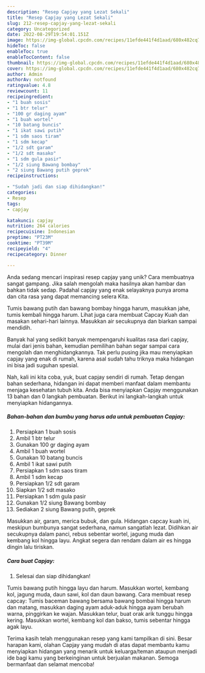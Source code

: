 ```yaml
---
description: "Resep Capjay yang Lezat Sekali"
title: "Resep Capjay yang Lezat Sekali"
slug: 212-resep-capjay-yang-lezat-sekali
category: Uncategorized
date: 2022-08-29T19:54:01.151Z
image: https://img-global.cpcdn.com/recipes/11efde441f4d1aad/680x482cq70/capjay-foto-resep-utama.jpg
hideToc: false
enableToc: true
enableTocContent: false
thumbnail: https://img-global.cpcdn.com/recipes/11efde441f4d1aad/680x482cq70/capjay-foto-resep-utama.jpg
cover: https://img-global.cpcdn.com/recipes/11efde441f4d1aad/680x482cq70/capjay-foto-resep-utama.jpg
author: Admin
authorAv: notfound
ratingvalue: 4.8
reviewcount: 11
recipeingredient:
- "1 buah sosis"
- "1 btr telur"
- "100 gr daging ayam"
- "1 buah wortel"
- "10 batang buncis"
- "1 ikat sawi putih"
- "1 sdm saos tiram"
- "1 sdm kecap"
- "1/2 sdt garam"
- "1/2 sdt masako"
- "1 sdm gula pasir"
- "1/2 siung Bawang bombay"
- "2 siung Bawang putih geprek"
recipeinstructions:

- "Sudah jadi dan siap dihidangkan!"
categories:
- Resep
tags:
- capjay

katakunci: capjay 
nutrition: 264 calories
recipecuisine: Indonesian
preptime: "PT23M"
cooktime: "PT39M"
recipeyield: "4"
recipecategory: Dinner

---
```





Anda sedang mencari inspirasi resep capjay yang unik? Cara membuatnya sangat gampang. Jika salah mengolah maka hasilnya akan hambar dan bahkan tidak sedap. Padahal capjay yang enak selayaknya punya aroma dan cita rasa yang dapat memancing selera Kita.





Tumis bawang putih dan bawang bombay hingga harum, masukkan jahe, tumis kembali hingga harum. Lihat juga cara membuat Capcay Kuah dan masakan sehari-hari lainnya. Masukkan air secukupnya dan biarkan sampai mendidih.

Banyak hal yang sedikit banyak mempengaruhi kualitas rasa dari capjay, mulai dari jenis bahan, kemudian pemilihan bahan segar sampai cara mengolah dan menghidangkannya. Tak perlu pusing jika mau menyiapkan capjay yang enak di rumah, karena asal sudah tahu triknya maka hidangan ini bisa jadi suguhan spesial.






Nah, kali ini kita coba, yuk, buat capjay sendiri di rumah. Tetap dengan bahan sederhana, hidangan ini dapat memberi manfaat dalam membantu menjaga kesehatan tubuh kita. Anda bisa menyiapkan Capjay menggunakan 13 bahan dan 0 langkah pembuatan. Berikut ini langkah-langkah untuk menyiapkan hidangannya.

<!--inarticleads1-->

##### Bahan-bahan dan bumbu yang harus ada untuk pembuatan Capjay:

1. Persiapkan 1 buah sosis
1. Ambil 1 btr telur
1. Gunakan 100 gr daging ayam
1. Ambil 1 buah wortel
1. Gunakan 10 batang buncis
1. Ambil 1 ikat sawi putih
1. Persiapkan 1 sdm saos tiram
1. Ambil 1 sdm kecap
1. Persiapkan 1/2 sdt garam
1. Siapkan 1/2 sdt masako
1. Persiapkan 1 sdm gula pasir
1. Gunakan 1/2 siung Bawang bombay
1. Sediakan 2 siung Bawang putih, geprek


Masukkan air, garam, merica bubuk, dan gula. Hidangan capcay kuah ini, meskipun bumbunya sangat sederhana, namun sangatlah lezat. Didihkan air secukupnya dalam panci, rebus sebentar wortel, jagung muda dan kembang kol hingga layu. Angkat segera dan rendam dalam air es hingga dingin lalu tiriskan. 

<!--inarticleads2-->

##### Cara buat Capjay:


1. Selesai dan siap dihidangkan!

Tumis bawang putih hingga layu dan harum. Masukkan wortel, kembang kol, jagung muda, daun sawi, kol dan daun bawang. Cara membuat resep capcay: Tumis baceman bawang bersama bawang bombai hingga harum dan matang, masukkan daging ayam aduk-aduk hingga ayam berubah warna, pinggirkan ke wajan. Masukkan telur, buat orak arik tunggu hingga kering. Masukkan wortel, kembang kol dan bakso, tumis sebentar hingga agak layu. 

Terima kasih telah menggunakan resep yang kami tampilkan di sini. Besar harapan kami, olahan Capjay yang mudah di atas dapat membantu kamu menyiapkan hidangan yang menarik untuk keluarga/teman ataupun menjadi ide bagi kamu yang berkeinginan untuk berjualan makanan. Semoga bermanfaat dan selamat mencoba!
